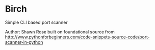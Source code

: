 # Birch
Simple CLI based port scanner

Author: Shawn Rose
built on foundational source from http://www.pythonforbeginners.com/code-snippets-source-code/port-scanner-in-python 
